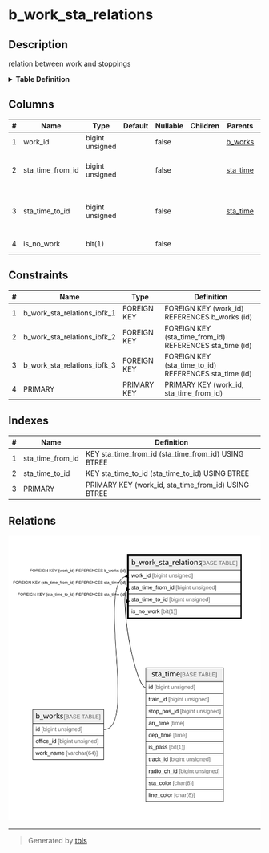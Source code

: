 # b_work_sta_relations

## Description

relation between work and stoppings

<details>
<summary><strong>Table Definition</strong></summary>

```sql
CREATE TABLE `b_work_sta_relations` (
  `work_id` bigint unsigned NOT NULL COMMENT 'target work id',
  `sta_time_from_id` bigint unsigned NOT NULL COMMENT 'target origin station arrive/departure time record id',
  `sta_time_to_id` bigint unsigned NOT NULL COMMENT 'target destination station arrive/departure time record id',
  `is_no_work` bit(1) NOT NULL COMMENT 'whether the work is phoresis',
  PRIMARY KEY (`work_id`,`sta_time_from_id`),
  KEY `sta_time_from_id` (`sta_time_from_id`),
  KEY `sta_time_to_id` (`sta_time_to_id`),
  CONSTRAINT `b_work_sta_relations_ibfk_1` FOREIGN KEY (`work_id`) REFERENCES `b_works` (`id`) ON DELETE CASCADE,
  CONSTRAINT `b_work_sta_relations_ibfk_2` FOREIGN KEY (`sta_time_from_id`) REFERENCES `sta_time` (`id`),
  CONSTRAINT `b_work_sta_relations_ibfk_3` FOREIGN KEY (`sta_time_to_id`) REFERENCES `sta_time` (`id`)
) ENGINE=InnoDB DEFAULT CHARSET=utf8mb3 COMMENT='relation between work and stoppings'
```

</details>

## Columns

| # | Name | Type | Default | Nullable | Children | Parents | Comment |
| - | ---- | ---- | ------- | -------- | -------- | ------- | ------- |
| 1 | work_id | bigint unsigned |  | false |  | [b_works](b_works.md) | target work id |
| 2 | sta_time_from_id | bigint unsigned |  | false |  | [sta_time](sta_time.md) | target origin station arrive/departure time record id |
| 3 | sta_time_to_id | bigint unsigned |  | false |  | [sta_time](sta_time.md) | target destination station arrive/departure time record id |
| 4 | is_no_work | bit(1) |  | false |  |  | whether the work is phoresis |

## Constraints

| # | Name | Type | Definition |
| - | ---- | ---- | ---------- |
| 1 | b_work_sta_relations_ibfk_1 | FOREIGN KEY | FOREIGN KEY (work_id) REFERENCES b_works (id) |
| 2 | b_work_sta_relations_ibfk_2 | FOREIGN KEY | FOREIGN KEY (sta_time_from_id) REFERENCES sta_time (id) |
| 3 | b_work_sta_relations_ibfk_3 | FOREIGN KEY | FOREIGN KEY (sta_time_to_id) REFERENCES sta_time (id) |
| 4 | PRIMARY | PRIMARY KEY | PRIMARY KEY (work_id, sta_time_from_id) |

## Indexes

| # | Name | Definition |
| - | ---- | ---------- |
| 1 | sta_time_from_id | KEY sta_time_from_id (sta_time_from_id) USING BTREE |
| 2 | sta_time_to_id | KEY sta_time_to_id (sta_time_to_id) USING BTREE |
| 3 | PRIMARY | PRIMARY KEY (work_id, sta_time_from_id) USING BTREE |

## Relations

![er](b_work_sta_relations.svg)

---

> Generated by [tbls](https://github.com/k1LoW/tbls)
